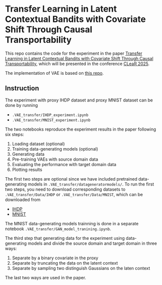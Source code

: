 # Transfer Learning in Latent Contextual Bandits with Covariate Shift Through Causal Transportability
This repo contains the code for the experiment in the paper [Transfer Learning in Latent Contextual Bandits with Covariate Shift Through Causal Transportability](https://arxiv.org/abs/2502.20153), which will be presented in the conference [CLeaR 2025](https://www.cclear.cc/2025).

The implementation of VAE is based on [this repo](https://github.com/severi-rissanen/critical_look_causal_dlvms).  

## Instruction
The experiment with proxy IHDP dataset and proxy MNIST dataset can be done by running 
- `.VAE_transfer/IHDP_experiment.ipynb`
- `.VAE_transfer/MNIST_experiment.ipynb`

 The two notebooks reproduce the experiment results in the paper following six steps:
1. Loading dataset (optional)
2. Training data-generating models (optional)
3. Generating data
4. Pre-training VAEs with source domain data
5. Evaluating the performance with target domain data 
6. Plotting results

The first two steps are optional since we have included pretrained data-generating models in `.VAE_transfer/datageneratormodels/`. To run the first two steps, you need to download corresponding datasets to `.VAE_transfer/Data/IHDP` or `.VAE_transfer/Data/MNIST`, which can be downloaded from 
- [IHDP](https://www.fredjo.com/)
- [MNIST](http://yann.lecun.com/exdb/mnist/)

The MNIST data-generating models trainning is done in a separate notebook `.VAE_transfer/GAN_model_tranining.ipynb`. 

The third step that generating data for the experiment using data-generating models and divide the source domain and target domain in three ways:
1. Separate by a binary covariate in the proxy
2. Separate by truncating the data on the latent context
3. Separate by sampling two distinguish Gaussians on the laten context

The last two ways are used in the paper.